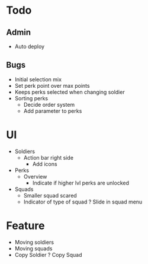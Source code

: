 # Todo
## Admin
- Auto deploy

## Bugs
- Initial selection mix
- Set perk point over max points
- Keeps perks selected when changing soldier
- Sorting perks
	- Decide order system
	- Add parameter to perks
	

# UI
- Soldiers
	- Action bar right side
		- Add icons
- Perks
	- Overview
		- Indicate if higher lvl perks are unlocked
- Squads
	- Smaller squad scared
	- Indicator of type of squad
	? Slide in squad menu

# Feature
- Moving soldiers
- Moving squads
- Copy Soldier
? Copy Squad